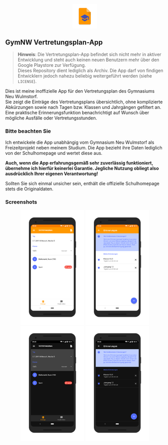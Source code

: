 <div align="center">
	<div><img src="artwork/logo-512x512.png" width="15%"/></div>
</div>

## GymNW Vertretungsplan-App

> **Hinweis**: Die Vertretungsplan-App befindet sich nicht mehr in 
> aktiver Entwicklung und steht auch keinen neuen Benutzern mehr über den 
> Google Playstore zur Verfügung.  
> Dieses Repository dient lediglich als Archiv. Die App darf von findigen 
> Entwicklern jedoch nahezu beliebig weitergeführt werden (siehe `LICENSE`).

Dies ist meine inoffizielle App für den Vertretungsplan des Gymnasiums Neu Wulmstorf.  
Sie zeigt die Einträge des Vertretungsplans übersichtlich, ohne komplizierte Abkürzungen sowie nach Tagen bzw. Klassen und Jahrgängen gefiltert an. Eine praktische Erinnerungsfunktion benachrichtigt auf Wunsch über mögliche Ausfälle oder Vertretungsstunden.


### Bitte beachten Sie

Ich entwickele die App unabhängig vom Gymnasium Neu Wulmstorf als Freizeitprojekt neben meinem Studium. Die App bezieht ihre Daten lediglich von der Schulhomepage und wertet diese aus.

**Auch, wenn die App erfahrungsgemäß sehr zuverlässig funktioniert, übernehme ich hierfür keinerlei Garantie. Jegliche Nutzung obliegt also ausdrücklich Ihrer eigenen Verantwortung!**  

Sollten Sie sich einmal unsicher sein, enthält die offizielle Schulhomepage stets die Originaldaten.

### Screenshots

<div align="center">
	<img src="artwork/screenshots/screener1_transparent.png" width="40%"/>
	<img src="artwork/screenshots/screener2_transparent.png" width="40%"/>
	<img src="artwork/screenshots/screener3_transparent.png" width="40%"/>
	<img src="artwork/screenshots/screener4_transparent.png" width="40%"/>
</div>